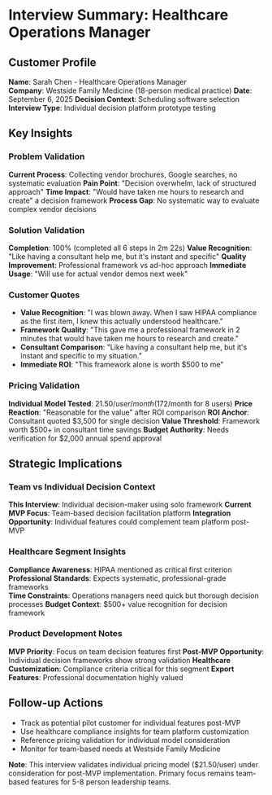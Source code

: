 # Interview Summary: Healthcare Operations Manager

## Customer Profile
**Name**: Sarah Chen - Healthcare Operations Manager  
**Company**: Westside Family Medicine (18-person medical practice)
**Date**: September 6, 2025
**Decision Context**: Scheduling software selection
**Interview Type**: Individual decision platform prototype testing

## Key Insights

### Problem Validation
**Current Process**: Collecting vendor brochures, Google searches, no systematic evaluation
**Pain Point**: "Decision overwhelm, lack of structured approach"
**Time Impact**: "Would have taken me hours to research and create" a decision framework
**Process Gap**: No systematic way to evaluate complex vendor decisions

### Solution Validation  
**Completion**: 100% (completed all 6 steps in 2m 22s)
**Value Recognition**: "Like having a consultant help me, but it's instant and specific"
**Quality Improvement**: Professional framework vs ad-hoc approach
**Immediate Usage**: "Will use for actual vendor demos next week"

### Customer Quotes
- **Value Recognition**: "I was blown away. When I saw HIPAA compliance as the first item, I knew this actually understood healthcare."
- **Framework Quality**: "This gave me a professional framework in 2 minutes that would have taken me hours to research and create."
- **Consultant Comparison**: "Like having a consultant help me, but it's instant and specific to my situation."
- **Immediate ROI**: "This framework alone is worth $500 to me"

### Pricing Validation
**Individual Model Tested**: $21.50/user/month ($172/month for 8 users)
**Price Reaction**: "Reasonable for the value" after ROI comparison
**ROI Anchor**: Consultant quoted $3,500 for single decision
**Value Threshold**: Framework worth $500+ in consultant time savings
**Budget Authority**: Needs verification for $2,000 annual spend approval

## Strategic Implications

### Team vs Individual Decision Context
**This Interview**: Individual decision-maker using solo framework
**Current MVP Focus**: Team-based decision facilitation platform
**Integration Opportunity**: Individual features could complement team platform post-MVP

### Healthcare Segment Insights
**Compliance Awareness**: HIPAA mentioned as critical first criterion
**Professional Standards**: Expects systematic, professional-grade frameworks  
**Time Constraints**: Operations managers need quick but thorough decision processes
**Budget Context**: $500+ value recognition for decision framework

### Product Development Notes
**MVP Priority**: Focus on team decision features first
**Post-MVP Opportunity**: Individual decision frameworks show strong validation
**Healthcare Customization**: Compliance criteria critical for this segment
**Export Features**: Professional documentation highly valued

## Follow-up Actions
- Track as potential pilot customer for individual features post-MVP
- Use healthcare compliance insights for team platform customization
- Reference pricing validation for individual model consideration
- Monitor for team-based needs at Westside Family Medicine

**Note**: This interview validates individual pricing model ($21.50/user) under consideration for post-MVP implementation. Primary focus remains team-based features for 5-8 person leadership teams.